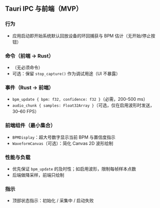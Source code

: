 ## Tauri IPC 与前端（MVP）

### 行为
- 应用启动即开始系统默认回放设备的环回捕获与 BPM 估计（无开始/停止按钮）

### 命令（前端 -> Rust）
- （无必须命令）
- 可选：保留 `stop_capture()` 作为调试用途（UI 不暴露）

### 事件（Rust -> 前端）
- `bpm_update { bpm: f32, confidence: f32 }`（必需，200–500 ms）
- `audio_chunk { samples: Float32Array }`（可选，仅在启用波形时发送，30–60 FPS）

### 前端组件（最小集合）
- `BPMDisplay`：超大号数字显示当前 BPM 与置信度指示
- `WaveformCanvas`（可选）：简化 Canvas 2D 波形绘制

### 性能与负载
- 优先保证 `bpm_update` 的及时性；如启用波形，限制每帧样本点数
- 后端做降采样，前端只绘制

### 指示
- 顶部状态指示：初始化 / 采集中 / 启动失败
